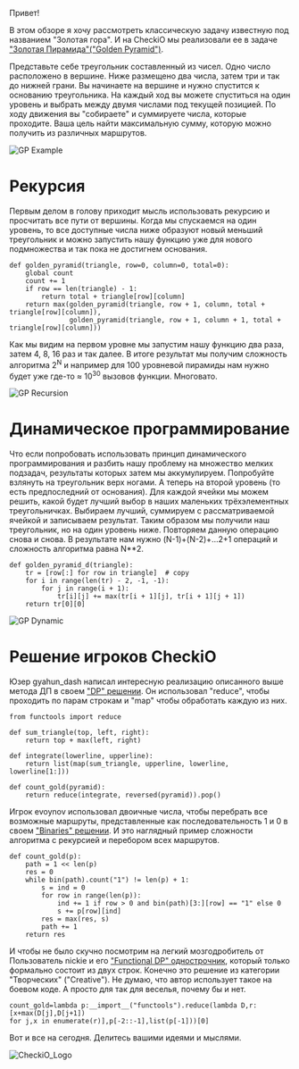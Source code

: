 Привет!

В этом обзоре я хочу рассмотреть классическую задачу известную под названием "Золотая гора".
И на CheckiO мы реализовали ее в задаче ["Золотая Пирамида"("Golden Pyramid")][golden-pyramid].

Представьте себе треугольник составленный из чисел. Одно число расположено в вершине.
Ниже размещено два числа, затем три и так до нижней грани.
Вы начинаете на вершине и нужно спустится к основанию треугольника.
На каждый ход вы можете спуститься на один уровень и выбрать между двумя числами под текущей позицией.
По ходу движения вы "собираете" и суммируете числа, которые проходите.
Ваша цель найти максимальную сумму, которую можно получить из различных маршрутов.

![GP Example](http://checkio.s3.amazonaws.com/blog/share/golden-pyramid-example.svg)

# Рекурсия

Первым делом в голову приходит мысль использовать рекурсию и просчитать все пути от вершины.
Когда мы спускаемся на один уровень, то все доступные числа ниже образуют новый меньший треугольник
и можно запустить нашу функцию уже для нового подмножества и так пока не достигнем основания.

```
def golden_pyramid(triangle, row=0, column=0, total=0):
    global count
    count += 1
    if row == len(triangle) - 1:
        return total + triangle[row][column]
    return max(golden_pyramid(triangle, row + 1, column, total + triangle[row][column]),
               golden_pyramid(triangle, row + 1, column + 1, total + triangle[row][column]))
```

Как мы видим на первом уровне мы запустим нашу функцию два раза, затем 4, 8, 16 раз и так далее.
В итоге результат мы получим сложность алгоритма 2<sup>N</sup>
и например для 100 уровневой пирамиды нам нужно будет уже где-то
≈ 10<sup>30</sup> вызовов функции. Многовато.

![GP Recursion](http://checkio.s3.amazonaws.com/blog/share/golden-pyramid-recursive.svg)


# Динамическое программирование

Что если попробовать использовать принцип динамического программирования и разбить нашу проблему
на множество мелких подзадач, результаты которых затем мы аккумулируем.
Попробуйте взлянуть на треугольник верх ногами. А теперь на второй уровень (то есть предпоследний от основания).
Для каждой ячейки мы можем решить, какой будет лучший выбор в наших маленьких трёхэлементных треугольничках. Выбираем лучший, суммируем с рассматриваемой ячейкой и записываем результат.
Таким образом мы получили наш треугольник, но на один уровень ниже. Повторяем данную операцию снова и
снова. В результате нам нужно (N-1)+(N-2)+...2+1 операций и сложность алгоритма равна N\*\*2.

```
def golden_pyramid_d(triangle):
    tr = [row[:] for row in triangle]  # copy
    for i in range(len(tr) - 2, -1, -1):
        for j in range(i + 1):
            tr[i][j] += max(tr[i + 1][j], tr[i + 1][j + 1])
    return tr[0][0]
```

![GP Dynamic](http://checkio.s3.amazonaws.com/blog/share/golden-pyramid-dynamic.svg)

# Решение игроков CheckiO

Юзер gyahun_dash написал интересную реализацию описанного выше метода ДП в своем
["DP" решении][gyahun_dash-dp]. Он использовал "reduce", чтобы проходить по парам строкам и
"map" чтобы обработать каждую из них.

```
from functools import reduce
​
def sum_triangle(top, left, right):
    return top + max(left, right)
​
def integrate(lowerline, upperline):
    return list(map(sum_triangle, upperline, lowerline, lowerline[1:]))
​
def count_gold(pyramid):
    return reduce(integrate, reversed(pyramid)).pop()
```

 Игрок evoynov  использовал двоичные числа, чтобы перебрать все возможные маршруты, представленные как последовательность 1 и 0
 в своем  ["Binaries" решении][evoynov-binaries].
 И это наглядный пример сложности алгоритма с рекурсией и перебором всех маршрутов.

```
def count_gold(p):
    path = 1 << len(p)
    res = 0
    while bin(path).count("1") != len(p) + 1:
        s = ind = 0
        for row in range(len(p)):
            ind += 1 if row > 0 and bin(path)[3:][row] == "1" else 0
            s += p[row][ind]
        res = max(res, s)
        path += 1
    return res
```

И чтобы не было скучно посмотрим на легкий мозгодробитель от
Пользователь nickie и его ["Functional DP" однострочник][nickie-functional],
который только формально состоит из двух строк.
Конечно это решение из категории "Творческих" ("Creative").
Не думаю, что автор использует такое на боевом коде. А просто для так для веселья, почему бы и нет.
```
count_gold=lambda p:__import__("functools").reduce(lambda D,r:[x+max(D[j],D[j+1])
for j,x in enumerate(r)],p[-2::-1],list(p[-1]))[0]
```

Вот и все на сегодня. Делитесь вашими идеями и мыслями.

![CheckiO_Logo](http://upload.wikimedia.org/wikipedia/commons/4/41/CheckiO_Company_Logo.png)



<!--------------------------------------------------------------------------------------------------------------------->

[golden-pyramid]: http://www.checkio.org/mission/golden-pyramid/share/b88523a147fdb0960da155eb777729f0/
[gyahun_dash-dp]: http://www.checkio.org/mission/golden-pyramid/publications/gyahun_dash/python-3/dp/share/28008da26f7ecba0593f7b71a5250b25/
[evoynov-binaries]: http://www.checkio.org/mission/golden-pyramid/publications/evoynov/python-3/binaries/share/95c5578eef9be0c793fc37fe54bdc95e/
[nickie-functional]: http://www.checkio.org/mission/golden-pyramid/publications/nickie/python-3/functional-dp/share/98bff2a8ad1f0ca4897de6e884ec384d/
